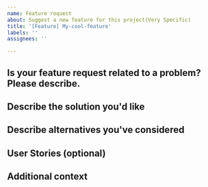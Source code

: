 ```yaml
---
name: Feature request
about: Suggest a new feature for this project(Very Specific)
title: '[Feature] My-cool-feature'
labels: ''
assignees: ''

---
```


## Is your feature request related to a problem? Please describe.
<!-- A clear and concise description of what the problem is. -->
<!-- Example: I'm always frustrated when [...] -->

## Describe the solution you'd like
<!-- A clear and concise description of what you want to happen. -->

## Describe alternatives you've considered
<!-- A clear and concise description of any alternative solutions or features you've considered. -->

## User Stories (optional)
<!-- Example: -->
<!-- As a _[role or persona]_, I want _[goal/ need]_ so that _[why]_ -->
<!-- **Feature:** _[Brief description of feature]_ -->
<!-- _[Any additional descriptions on feature]_ -->
<!-- **Scenario:**
Please use _[Gherkin](https://cucumber.io/docs/gherkin/reference/)_
here -->

## Additional context
<!-- Add any other context or screenshots about the feature request here. -->

